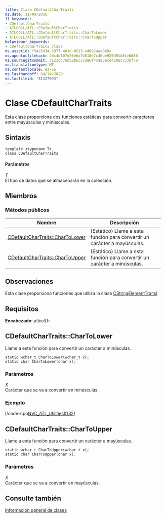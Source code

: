 ```yaml
---
title: Clase CDefaultCharTraits
ms.date: 11/04/2016
f1_keywords:
- CDefaultCharTraits
- ATLCOLL/ATL::CDefaultCharTraits
- ATLCOLL/ATL::CDefaultCharTraits::CharToLower
- ATLCOLL/ATL::CDefaultCharTraits::CharToUpper
helpviewer_keywords:
- CDefaultCharTraits class
ms.assetid: f94a3934-597f-401d-8513-ed6924ae069a
ms.openlocfilehash: 40c4d107d05e6d7b610e7c46be920d91d8fe6086
ms.sourcegitcommit: c123cc76bb2b6c5cde6f4c425ece420ac733bf70
ms.translationtype: MT
ms.contentlocale: es-ES
ms.lasthandoff: 04/14/2020
ms.locfileid: "81327093"
---
```

# <a name="cdefaultchartraits-class"></a>Clase CDefaultCharTraits

Esta clase proporciona dos funciones estáticas para convertir caracteres entre mayúsculas y minúsculas.

## <a name="syntax"></a>Sintaxis

```
template <typename T>
class CDefaultCharTraits
```

#### <a name="parameters"></a>Parámetros

*T*<br/>
El tipo de datos que se almacenarán en la colección.

## <a name="members"></a>Miembros

### <a name="public-methods"></a>Métodos públicos

|Nombre|Descripción|
|----------|-----------------|
|[CDefaultCharTraits::CharToLower](#chartolower)|(Estático) Llame a esta función para convertir un carácter a mayúsculas.|
|[CDefaultCharTraits::CharToUpper](#chartoupper)|(Estático) Llame a esta función para convertir un carácter a minúsculas.|

## <a name="remarks"></a>Observaciones

Esta clase proporciona funciones que utiliza la clase [CStringElementTraitsI](../../atl/reference/cstringelementtraitsi-class.md).

## <a name="requirements"></a>Requisitos

**Encabezado:** atlcoll.h

## <a name="cdefaultchartraitschartolower"></a><a name="chartolower"></a>CDefaultCharTraits::CharToLower

Llame a esta función para convertir un carácter a minúsculas.

```
static wchar_t CharToLower(wchar_t x);
static char CharToLower(char x);
```

### <a name="parameters"></a>Parámetros

*X*<br/>
Carácter que se va a convertir en minúsculas.

### <a name="example"></a>Ejemplo

[!code-cpp[NVC_ATL_Utilities#132](../../atl/codesnippet/cpp/cdefaultchartraits-class_1.cpp)]

## <a name="cdefaultchartraitschartoupper"></a><a name="chartoupper"></a>CDefaultCharTraits::CharToUpper

Llame a esta función para convertir un carácter a mayúsculas.

```
static wchar_t CharToUpper(wchar_t x);
static char CharToUpper(char x);
```

### <a name="parameters"></a>Parámetros

*X*<br/>
Carácter que se va a convertir en mayúsculas.

## <a name="see-also"></a>Consulte también

[Información general de clases](../../atl/atl-class-overview.md)
